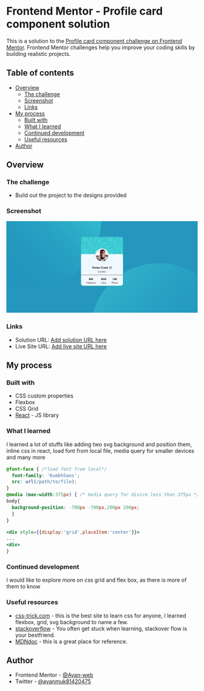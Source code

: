 # Frontend Mentor - Profile card component solution

This is a solution to the [Profile card component challenge on Frontend Mentor](https://www.frontendmentor.io/challenges/profile-card-component-cfArpWshJ). Frontend Mentor challenges help you improve your coding skills by building realistic projects. 

## Table of contents

- [Overview](#overview)
  - [The challenge](#the-challenge)
  - [Screenshot](#screenshot)
  - [Links](#links)
- [My process](#my-process)
  - [Built with](#built-with)
  - [What I learned](#what-i-learned)
  - [Continued development](#continued-development)
  - [Useful resources](#useful-resources)
- [Author](#author)


## Overview

### The challenge

- Build out the project to the designs provided

### Screenshot

![](./Screenshot.png)





### Links

- Solution URL: [Add solution URL here](https://your-solution-url.com)
- Live Site URL: [Add live site URL here](https://your-live-site-url.com)

## My process

### Built with

- CSS custom properties
- Flexbox
- CSS Grid
- [React](https://reactjs.org/) - JS library


### What I learned

I learned a lot of stuffs like adding two svg background and position them, inline css in react, load font from local file, media query for smaller devices and many more 


```css
@font-face { /*load font from local*/
  font-family: 'KumbhSans';
  src: url(/path/to/file);
}
@media (max-width:375px) { /* media query for divice less than 375px */
body{
  background-position: -700px -700px,200px 200px;
  }
}
```

```jsx
<div style={{display:'grid',placeItem:'center'}}>
...
<div>
}
```



### Continued development

I would like to explore more on css grid and flex box, as there is more of them to know 

### Useful resources

- [css-trick.com](https://css-tricks.com) - this is the best site to learn css for anyone, I learned flexbox, grid, svg background to name a few.
- [stackoverflow](https://stackoverflow.com/) - You often get stuck when learning, stackover flow is your bestfriend.
- [MDNdoc](https://developer.mozilla.org) - this is a great place for reference.


## Author

- Frontend Mentor - [@Ayan-web](https://www.frontendmentor.io/profile/Ayan-web)
- Twitter - [@ayanmuk81420475](https://twitter.com/ayanmuk81420475)

